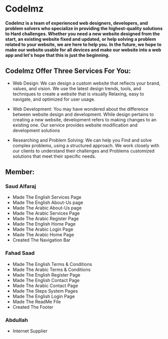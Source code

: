 # Codelmz
#### Codelmz is a team of experienced web designers, developers, and problem solvers who specialize in providing the highest-quality solutions to Hard challenges. Whether you need a new website designed from the start, an existing website fixed and updated, or help solving a problem related to your website, we are here to help you. In the future, we hope to make our website usable for all devices and make our website into a web app and let's hope that this is just the beginning.

## Codelmz Offer Three Services For You:

- Web Design:  We can design a custom website that reflects your brand, values, and vision. We use the latest design trends, tools, and techniques to create a website that is visually Relaxing, easy to navigate, and optimized for user usage.
  
- Web Development: You may have wondered about the difference between website design and development. While design pertains to creating a new website, development refers to making changes to an existing one. Our service provides website modification and development solutions
  
- Researching and Problem Solving: We can help you Find and solve complex problems, using a structured approach. We work closely with our clients to understand their challenges and Problems customized solutions that meet their specific needs.
  
## Member:
### Saud Alfaraj
- Made The English Services Page
- Made The English About-Us page
- Made The Arabic About-Us page
- Made The Arabic Services Page
- Made The Arabic Register Page
- Made The English Home Page
- Made The Arabic Login Page
- Made The Arabic Home Page
- Created The Navigation Bar
### Fahad Saad
- Made The English Terms & Conditions
- Made The Arabic Terms & Conditions
- Made The English Register Page
- Made The English Contact Page
- Made The Arabic Contact Page
- Made The Steps System Pages
- Made The English Login Page
- Made The ReadMe File
- Created The Footer
### Abdullah 
- Internet Supplier
